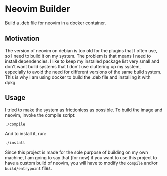 # Neovim Builder

Build a .deb file for neovim in a docker container.

## Motivation

The version of neovim on debian is too old for the plugins that I often use, so I need to build it on my system. The problem is that means I need to install dependencies. I like to keep my installed package list very small and don't want build systems that I don't use cluttering up my system, especially to avoid the need for different versions of the same build system. This is why I am using docker to build the .deb file and installing it with dpkg.

## Usage

I tried to make the system as frictionless as possible. To build the image and neovim, invoke the compile script:

```bash
./compile
```

And to install it, run:

```bash
./install
```

Since this project is made for the sole purpose of building on my own machine, I am going to say that (for now) if you want to use this project to have a custom build of neovim, you will have to modify the `compile` and/or `build/entrypoint` files.


